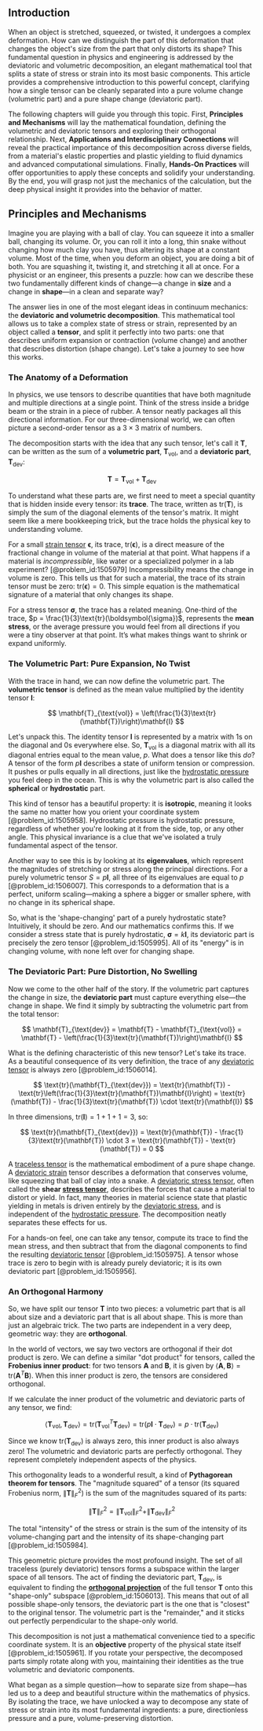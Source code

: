 ## Introduction
When an object is stretched, squeezed, or twisted, it undergoes a complex deformation. How can we distinguish the part of this deformation that changes the object's size from the part that only distorts its shape? This fundamental question in physics and engineering is addressed by the deviatoric and volumetric decomposition, an elegant mathematical tool that splits a state of stress or strain into its most basic components. This article provides a comprehensive introduction to this powerful concept, clarifying how a single tensor can be cleanly separated into a pure volume change (volumetric part) and a pure shape change (deviatoric part).

The following chapters will guide you through this topic. First, **Principles and Mechanisms** will lay the mathematical foundation, defining the volumetric and deviatoric tensors and exploring their orthogonal relationship. Next, **Applications and Interdisciplinary Connections** will reveal the practical importance of this decomposition across diverse fields, from a material's elastic properties and plastic yielding to fluid dynamics and advanced computational simulations. Finally, **Hands-On Practices** will offer opportunities to apply these concepts and solidify your understanding. By the end, you will grasp not just the mechanics of the calculation, but the deep physical insight it provides into the behavior of matter.

## Principles and Mechanisms

Imagine you are playing with a ball of clay. You can squeeze it into a smaller ball, changing its volume. Or, you can roll it into a long, thin snake without changing how much clay you have, thus altering its shape at a constant volume. Most of the time, when you deform an object, you are doing a bit of both. You are squashing it, twisting it, and stretching it all at once. For a physicist or an engineer, this presents a puzzle: how can we describe these two fundamentally different kinds of change—a change in **size** and a change in **shape**—in a clean and separate way?

The answer lies in one of the most elegant ideas in continuum mechanics: the **deviatoric and volumetric decomposition**. This mathematical tool allows us to take a complex state of stress or strain, represented by an object called a **tensor**, and split it perfectly into two parts: one that describes uniform expansion or contraction (volume change) and another that describes distortion (shape change). Let's take a journey to see how this works.

### The Anatomy of a Deformation

In physics, we use tensors to describe quantities that have both magnitude and multiple directions at a single point. Think of the stress inside a bridge beam or the strain in a piece of rubber. A tensor neatly packages all this directional information. For our three-dimensional world, we can often picture a second-order tensor as a $3 \times 3$ matrix of numbers.

The decomposition starts with the idea that any such tensor, let's call it $\mathbf{T}$, can be written as the sum of a **volumetric part**, $\mathbf{T}_{\text{vol}}$, and a **deviatoric part**, $\mathbf{T}_{\text{dev}}$:

$$
\mathbf{T} = \mathbf{T}_{\text{vol}} + \mathbf{T}_{\text{dev}}
$$

To understand what these parts are, we first need to meet a special quantity that is hidden inside every tensor: its **trace**. The trace, written as $\text{tr}(\mathbf{T})$, is simply the sum of the diagonal elements of the tensor's matrix. It might seem like a mere bookkeeping trick, but the trace holds the physical key to understanding volume.

For a small [strain tensor](@article_id:192838) $\boldsymbol{\epsilon}$, its trace, $\text{tr}(\boldsymbol{\epsilon})$, is a direct measure of the fractional change in volume of the material at that point. What happens if a material is *incompressible*, like water or a specialized polymer in a lab experiment? [@problem_id:1505979] Incompressibility means the change in volume is zero. This tells us that for such a material, the trace of its strain tensor must be zero: $\text{tr}(\boldsymbol{\epsilon}) = 0$. This simple equation is the mathematical signature of a material that only changes its shape.

For a stress tensor $\boldsymbol{\sigma}$, the trace has a related meaning. One-third of the trace, $p = \frac{1}{3}\text{tr}(\boldsymbol{\sigma})$, represents the **mean stress**, or the average pressure you would feel from all directions if you were a tiny observer at that point. It’s what makes things want to shrink or expand uniformly.

### The Volumetric Part: Pure Expansion, No Twist

With the trace in hand, we can now define the volumetric part. The **volumetric tensor** is defined as the mean value multiplied by the identity tensor $\mathbf{I}$:

$$
\mathbf{T}_{\text{vol}} = \left(\frac{1}{3}\text{tr}(\mathbf{T})\right)\mathbf{I}
$$

Let's unpack this. The identity tensor $\mathbf{I}$ is represented by a matrix with 1s on the diagonal and 0s everywhere else. So, $\mathbf{T}_{\text{vol}}$ is a diagonal matrix with all its diagonal entries equal to the mean value, $p$. What does a tensor like this *do*? A tensor of the form $p\mathbf{I}$ describes a state of uniform tension or compression. It pushes or pulls equally in all directions, just like the [hydrostatic pressure](@article_id:141133) you feel deep in the ocean. This is why the volumetric part is also called the **spherical** or **hydrostatic** part.

This kind of tensor has a beautiful property: it is **isotropic**, meaning it looks the same no matter how you orient your coordinate system [@problem_id:1505958]. Hydrostatic pressure is hydrostatic pressure, regardless of whether you're looking at it from the side, top, or any other angle. This physical invariance is a clue that we've isolated a truly fundamental aspect of the tensor.

Another way to see this is by looking at its **eigenvalues**, which represent the magnitudes of stretching or stress along the principal directions. For a purely volumetric tensor $S = p\mathbf{I}$, all three of its eigenvalues are equal to $p$ [@problem_id:1506007]. This corresponds to a deformation that is a perfect, uniform scaling—making a sphere a bigger or smaller sphere, with no change in its spherical shape.

So, what is the 'shape-changing' part of a purely hydrostatic state? Intuitively, it should be zero. And our mathematics confirms this. If we consider a stress state that is purely hydrostatic, $\boldsymbol{\sigma} = k\mathbf{I}$, its deviatoric part is precisely the zero tensor [@problem_id:1505995]. All of its "energy" is in changing volume, with none left over for changing shape.

### The Deviatoric Part: Pure Distortion, No Swelling

Now we come to the other half of the story. If the volumetric part captures the change in size, the **deviatoric part** must capture everything else—the change in shape. We find it simply by subtracting the volumetric part from the total tensor:

$$
\mathbf{T}_{\text{dev}} = \mathbf{T} - \mathbf{T}_{\text{vol}} = \mathbf{T} - \left(\frac{1}{3}\text{tr}(\mathbf{T})\right)\mathbf{I}
$$

What is the defining characteristic of this new tensor? Let's take its trace. As a beautiful consequence of its very definition, the trace of any [deviatoric tensor](@article_id:185343) is always zero [@problem_id:1506014].

$$
\text{tr}(\mathbf{T}_{\text{dev}}) = \text{tr}(\mathbf{T}) - \text{tr}\left(\frac{1}{3}\text{tr}(\mathbf{T})\mathbf{I}\right) = \text{tr}(\mathbf{T}) - \frac{1}{3}\text{tr}(\mathbf{T}) \cdot \text{tr}(\mathbf{I})
$$

In three dimensions, $\text{tr}(\mathbf{I}) = 1+1+1=3$, so:

$$
\text{tr}(\mathbf{T}_{\text{dev}}) = \text{tr}(\mathbf{T}) - \frac{1}{3}\text{tr}(\mathbf{T}) \cdot 3 = \text{tr}(\mathbf{T}) - \text{tr}(\mathbf{T}) = 0
$$

A [traceless tensor](@article_id:273559) is the mathematical embodiment of a pure shape change. A [deviatoric strain](@article_id:200769) tensor describes a deformation that conserves volume, like squeezing that ball of clay into a snake. A [deviatoric stress tensor](@article_id:267148), often called the **shear [stress tensor](@article_id:148479)**, describes the forces that cause a material to distort or yield. In fact, many theories in material science state that plastic yielding in metals is driven entirely by the [deviatoric stress](@article_id:162829), and is independent of the [hydrostatic pressure](@article_id:141133). The decomposition neatly separates these effects for us.

For a hands-on feel, one can take any tensor, compute its trace to find the mean stress, and then subtract that from the diagonal components to find the resulting [deviatoric tensor](@article_id:185343) [@problem_id:1505975]. A tensor whose trace is zero to begin with is already purely deviatoric; it is its own deviatoric part [@problem_id:1505956].

### An Orthogonal Harmony

So, we have split our tensor $\mathbf{T}$ into two pieces: a volumetric part that is all about size and a deviatoric part that is all about shape. This is more than just an algebraic trick. The two parts are independent in a very deep, geometric way: they are **orthogonal**.

In the world of vectors, we say two vectors are orthogonal if their dot product is zero. We can define a similar "dot product" for tensors, called the **Frobenius inner product**: for two tensors $\mathbf{A}$ and $\mathbf{B}$, it is given by $\langle \mathbf{A}, \mathbf{B} \rangle = \text{tr}(\mathbf{A}^T \mathbf{B})$. When this inner product is zero, the tensors are considered orthogonal.

If we calculate the inner product of the volumetric and deviatoric parts of any tensor, we find:

$$
\langle \mathbf{T}_{\text{vol}}, \mathbf{T}_{\text{dev}} \rangle = \text{tr}(\mathbf{T}_{\text{vol}}^T \mathbf{T}_{\text{dev}}) = \text{tr}(p\mathbf{I} \cdot \mathbf{T}_{\text{dev}}) = p \cdot \text{tr}(\mathbf{T}_{\text{dev}})
$$

Since we know $\text{tr}(\mathbf{T}_{\text{dev}})$ is always zero, this inner product is also always zero! The volumetric and deviatoric parts are perfectly orthogonal. They represent completely independent aspects of the physics.

This orthogonality leads to a wonderful result, a kind of **Pythagorean theorem for tensors**. The "magnitude squared" of a tensor (its squared Frobenius norm, $\|\mathbf{T}\|_F^2$) is the sum of the magnitudes squared of its parts:

$$
\|\mathbf{T}\|_F^2 = \|\mathbf{T}_{\text{vol}}\|_F^2 + \|\mathbf{T}_{\text{dev}}\|_F^2
$$

The total "intensity" of the stress or strain is the sum of the intensity of its volume-changing part and the intensity of its shape-changing part [@problem_id:1505984].

This geometric picture provides the most profound insight. The set of all traceless (purely deviatoric) tensors forms a subspace within the larger space of all tensors. The act of finding the deviatoric part, $\mathbf{T}_{\text{dev}}$, is equivalent to finding the **[orthogonal projection](@article_id:143674)** of the full tensor $\mathbf{T}$ onto this "shape-only" subspace [@problem_id:1506013]. This means that out of all possible shape-only tensors, the deviatoric part is the one that is "closest" to the original tensor. The volumetric part is the "remainder," and it sticks out perfectly perpendicular to the shape-only world.

This decomposition is not just a mathematical convenience tied to a specific coordinate system. It is an **objective** property of the physical state itself [@problem_id:1505961]. If you rotate your perspective, the decomposed parts simply rotate along with you, maintaining their identities as the true volumetric and deviatoric components.

What began as a simple question—how to separate size from shape—has led us to a deep and beautiful structure within the mathematics of physics. By isolating the trace, we have unlocked a way to decompose any state of stress or strain into its most fundamental ingredients: a pure, directionless pressure and a pure, volume-preserving distortion.